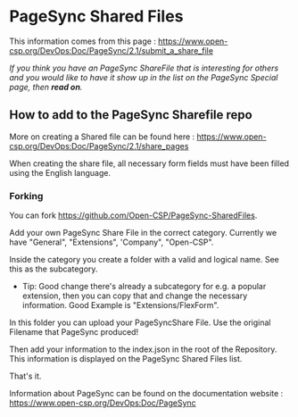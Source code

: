 # PageSync Shared Files


This information comes from this page : https://www.open-csp.org/DevOps:Doc/PageSync/2.1/submit_a_share_file


_If you think you have an PageSync ShareFile that is interesting for others and you would like to have it show up in the list on the PageSync Special page, then **read on**._


## How to add to the PageSync Sharefile repo
More on creating a Shared file can be found here : https://www.open-csp.org/DevOps:Doc/PageSync/2.1/share_pages

When creating the share file, all necessary form fields must have been filled using the English language.

### Forking
You can fork https://github.com/Open-CSP/PageSync-SharedFiles.

Add your own PageSync Share File in the correct category. Currently we have "General", "Extensions", 'Company", "Open-CSP".

Inside the category you create a folder with a valid and logical name. See this as the subcategory.

* Tip: Good change there's already a subcategory for e.g. a popular extension, then you can copy that and change the necessary information.
Good Example is "Extensions/FlexForm".

In this folder you can upload your PageSyncShare File. Use the original Filename that PageSync produced!

Then add your information to the index.json in the root of the Repository. This information is displayed on the PageSync Shared Files list.

That's it.


Information about PageSync can be found on the documentation website : https://www.open-csp.org/DevOps:Doc/PageSync